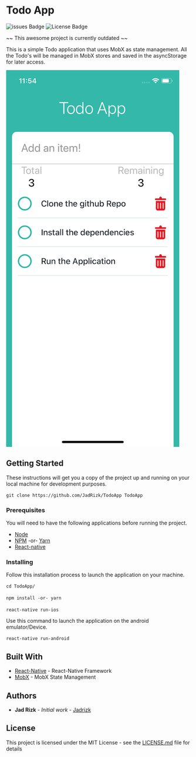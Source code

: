 # Todo App

![issues Badge](https://img.shields.io/github/issues/JadRizk/TodoApp?style=plastic) ![License Badge](https://img.shields.io/github/license/JadRizk/TodoApp?style=plastic)

~~ This awesome project is currently outdated ~~

This is a simple Todo application that uses MobX as state management. All the Todo's will be managed in MobX stores and saved in the asyncStorage for later access.

![ScreenShot](https://github.com/JadRizk/TodoApp/blob/master/docs/assets/Screenshot-2.png)


## Getting Started

These instructions will get you a copy of the project up and running on your local machine for development purposes. 

```
git clone https://github.com/JadRizk/TodoApp TodoApp
```

### Prerequisites

You will need to have the following applications before running the project.

* [Node](https://nodejs.org/en/) 
* [NPM](https://www.npmjs.com/) -or- [Yarn](https://yarnpkg.com/en/)
* [React-native](https://www.npmjs.com/package/react-native-cli)

### Installing

Follow this installation process to launch the application on your machine.

```
cd TodoApp/

npm install -or- yarn

react-native run-ios
```

Use this command to launch the application on the android emulator/Device.

```
react-native run-android
```

## Built With

* [React-Native](https://facebook.github.io/react-native/) - React-Native Framework
* [MobX](https://github.com/mobxjs/mobx) - MobX State Management

## Authors

* **Jad Rizk** - *Initial work* - [Jadrizk](https://github.com/JadRizk)

## License

This project is licensed under the MIT License - see the [LICENSE.md](LICENSE.md) file for details

